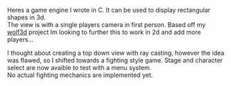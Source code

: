 Heres a game engine I wrote in C. It can be used to display rectangular shapes in 3d.  
The view is with a single players camera in first person. Based off my [wolf3d](https://github.com/rpeepz/Wolf-3D) project
Im looking to further this to work in 2d and add more players...  

I thought about creating a top down view with ray casting, however the idea was flawed, so I shifted towards a fighting style game. Stage and character select are now avaible to test with a menu system.  
No actual fighting mechanics are implemented yet.  

